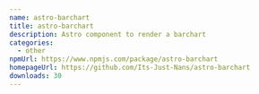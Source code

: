 ```yaml
---
name: astro-barchart
title: astro-barchart
description: Astro component to render a barchart
categories:
  - other
npmUrl: https://www.npmjs.com/package/astro-barchart
homepageUrl: https://github.com/Its-Just-Nans/astro-barchart
downloads: 30
---
```


